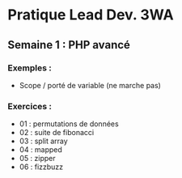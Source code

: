 # Pratique Lead Dev. 3WA
## Semaine 1 : PHP avancé
### Exemples :
- Scope / porté de variable (ne marche pas)

### Exercices :
- 01 : permutations de données
- 02 : suite de fibonacci
- 03 : split array
- 04 : mapped
- 05 : zipper
- 06 : fizzbuzz